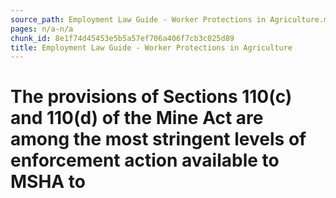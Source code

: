 ```yaml
---
source_path: Employment Law Guide - Worker Protections in Agriculture.md
pages: n/a-n/a
chunk_id: 8e1f74d45453e5b5a57ef706a406f7cb3c025d89
title: Employment Law Guide - Worker Protections in Agriculture
---
```

# The provisions of Sections 110(c) and 110(d) of the Mine Act are among the most stringent levels of enforcement action available to MSHA to

